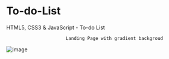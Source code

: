 #       <h1>To-do-List</h1>
HTML5, CSS3 &amp; JavaScript - To-do List


                          Landing Page with gradient backgroud
![image](https://github.com/user-attachments/assets/536932ce-eb98-4752-a6ee-855e90b1184e)
